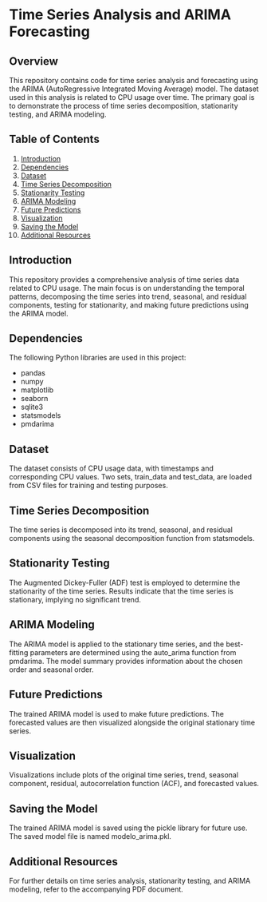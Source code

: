 # Time Series Analysis and ARIMA Forecasting

## Overview

This repository contains code for time series analysis and forecasting using the ARIMA (AutoRegressive Integrated Moving Average) model. The dataset used in this analysis is related to CPU usage over time. The primary goal is to demonstrate the process of time series decomposition, stationarity testing, and ARIMA modeling.

## Table of Contents

1. [Introduction](#introduction)
2. [Dependencies](#dependencies)
3. [Dataset](#dataset)
4. [Time Series Decomposition](#time-series-decomposition)
5. [Stationarity Testing](#stationarity-testing)
6. [ARIMA Modeling](#arima-modeling)
7. [Future Predictions](#future-predictions)
8. [Visualization](#visualization)
9. [Saving the Model](#saving-the-model)
10. [Additional Resources](#additional-resources)

## Introduction

This repository provides a comprehensive analysis of time series data related to CPU usage. The main focus is on understanding the temporal patterns, decomposing the time series into trend, seasonal, and residual components, testing for stationarity, and making future predictions using the ARIMA model.

## Dependencies

The following Python libraries are used in this project:
- pandas
- numpy
- matplotlib
- seaborn
- sqlite3
- statsmodels
- pmdarima

## Dataset
The dataset consists of CPU usage data, with timestamps and corresponding CPU values. Two sets, train_data and test_data, are loaded from CSV files for training and testing purposes.

## Time Series Decomposition
The time series is decomposed into its trend, seasonal, and residual components using the seasonal decomposition function from statsmodels.

## Stationarity Testing
The Augmented Dickey-Fuller (ADF) test is employed to determine the stationarity of the time series. Results indicate that the time series is stationary, implying no significant trend.

## ARIMA Modeling
The ARIMA model is applied to the stationary time series, and the best-fitting parameters are determined using the auto_arima function from pmdarima. The model summary provides information about the chosen order and seasonal order.

## Future Predictions
The trained ARIMA model is used to make future predictions. The forecasted values are then visualized alongside the original stationary time series.

## Visualization
Visualizations include plots of the original time series, trend, seasonal component, residual, autocorrelation function (ACF), and forecasted values.

## Saving the Model
The trained ARIMA model is saved using the pickle library for future use. The saved model file is named modelo_arima.pkl.

## Additional Resources
For further details on time series analysis, stationarity testing, and ARIMA modeling, refer to the accompanying PDF document.
